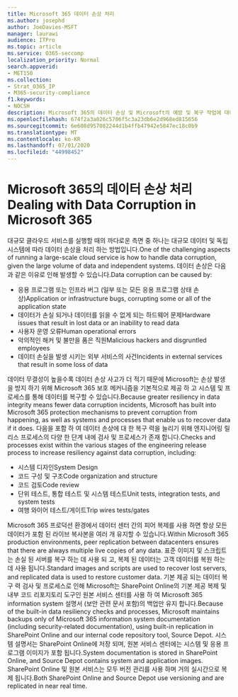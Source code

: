 ```yaml
---
title: Microsoft 365 데이터 손상 처리
ms.author: josephd
author: JoeDavies-MSFT
manager: laurawi
audience: ITPro
ms.topic: article
ms.service: O365-seccomp
localization_priority: Normal
search.appverid:
- MET150
ms.collection:
- Strat_O365_IP
- M365-security-compliance
f1.keywords:
- NOCSH
description: Microsoft 365의 데이터 손상 및 Microsoft의 예방 및 복구 작업에 대해 설명 합니다.
ms.openlocfilehash: 674f2a3a026c5706f5c3a23db6e2d968ed815656
ms.sourcegitcommit: 6e608d957082244d1b4ffb47942e5847ec18c0b9
ms.translationtype: MT
ms.contentlocale: ko-KR
ms.lasthandoff: 07/01/2020
ms.locfileid: "44998452"
---
```

# <a name="dealing-with-data-corruption-in-microsoft-365"></a><span data-ttu-id="3fc1c-103">Microsoft 365의 데이터 손상 처리</span><span class="sxs-lookup"><span data-stu-id="3fc1c-103">Dealing with Data Corruption in Microsoft 365</span></span>

<span data-ttu-id="3fc1c-104">대규모 클라우드 서비스를 실행할 때의 까다로운 측면 중 하나는 대규모 데이터 및 독립 시스템에 따라 데이터 손상을 처리 하는 방법입니다.</span><span class="sxs-lookup"><span data-stu-id="3fc1c-104">One of the challenging aspects of running a large-scale cloud service is how to handle data corruption, given the large volume of data and independent systems.</span></span> <span data-ttu-id="3fc1c-105">데이터 손상은 다음과 같은 이유로 인해 발생할 수 있습니다.</span><span class="sxs-lookup"><span data-stu-id="3fc1c-105">Data corruption can be caused by:</span></span>

- <span data-ttu-id="3fc1c-106">응용 프로그램 또는 인프라 버그 (일부 또는 모든 응용 프로그램 상태 손상)</span><span class="sxs-lookup"><span data-stu-id="3fc1c-106">Application or infrastructure bugs, corrupting some or all of the application state</span></span>
- <span data-ttu-id="3fc1c-107">데이터가 손실 되거나 데이터를 읽을 수 없게 되는 하드웨어 문제</span><span class="sxs-lookup"><span data-stu-id="3fc1c-107">Hardware issues that result in lost data or an inability to read data</span></span>
- <span data-ttu-id="3fc1c-108">사용자 운영 오류</span><span class="sxs-lookup"><span data-stu-id="3fc1c-108">Human operational errors</span></span>
- <span data-ttu-id="3fc1c-109">악의적인 해커 및 불만을 품은 직원</span><span class="sxs-lookup"><span data-stu-id="3fc1c-109">Malicious hackers and disgruntled employees</span></span>
- <span data-ttu-id="3fc1c-110">데이터 손실을 발생 시키는 외부 서비스의 사건</span><span class="sxs-lookup"><span data-stu-id="3fc1c-110">Incidents in external services that result in some loss of data</span></span>

<span data-ttu-id="3fc1c-111">데이터 무결성이 높을수록 데이터 손상 사고가 더 적기 때문에 Microsoft는 손상 발생을 방지 하기 위해 Microsoft 365 보호 메커니즘을 기본적으로 제공 하 고 시스템 및 프로세스를 통해 데이터를 복구할 수 있습니다.</span><span class="sxs-lookup"><span data-stu-id="3fc1c-111">Because greater resiliency in data integrity means fewer data corruption incidents, Microsoft has built into Microsoft 365 protection mechanisms to prevent corruption from happening, as well as systems and processes that enable us to recover data if it does.</span></span> <span data-ttu-id="3fc1c-112">다음을 포함 하 여 데이터 손상에 대 한 복구 력을 늘리기 위해 엔지니어링 릴리스 프로세스의 다양 한 단계 내에 검사 및 프로세스가 존재 합니다.</span><span class="sxs-lookup"><span data-stu-id="3fc1c-112">Checks and processes exist within the various stages of the engineering release process to increase resiliency against data corruption, including:</span></span>

- <span data-ttu-id="3fc1c-113">시스템 디자인</span><span class="sxs-lookup"><span data-stu-id="3fc1c-113">System Design</span></span>
- <span data-ttu-id="3fc1c-114">코드 구성 및 구조</span><span class="sxs-lookup"><span data-stu-id="3fc1c-114">Code organization and structure</span></span>
- <span data-ttu-id="3fc1c-115">코드 검토</span><span class="sxs-lookup"><span data-stu-id="3fc1c-115">Code review</span></span>
- <span data-ttu-id="3fc1c-116">단위 테스트, 통합 테스트 및 시스템 테스트</span><span class="sxs-lookup"><span data-stu-id="3fc1c-116">Unit tests, integration tests, and system tests</span></span>
- <span data-ttu-id="3fc1c-117">여행 와이어 테스트/게이트</span><span class="sxs-lookup"><span data-stu-id="3fc1c-117">Trip wires tests/gates</span></span>

<span data-ttu-id="3fc1c-118">Microsoft 365 프로덕션 환경에서 데이터 센터 간의 피어 복제를 사용 하면 항상 모든 데이터가 포함 된 라이브 복사본을 여러 개 유지할 수 있습니다.</span><span class="sxs-lookup"><span data-stu-id="3fc1c-118">Within Microsoft 365 production environments, peer replication between datacenters ensures that there are always multiple live copies of any data.</span></span> <span data-ttu-id="3fc1c-119">표준 이미지 및 스크립트는 손실 된 서버를 복구 하는 데 사용 되 고, 복제 된 데이터는 고객 데이터를 복원 하는 데 사용 됩니다.</span><span class="sxs-lookup"><span data-stu-id="3fc1c-119">Standard images and scripts are used to recover lost servers, and replicated data is used to restore customer data.</span></span> <span data-ttu-id="3fc1c-120">기본 제공 되는 데이터 복구 력 검사 및 프로세스로 인해 Microsoft는 SharePoint Online의 기본 제공 복제 및 내부 코드 리포지토리 도구인 원본 서비스 센터를 사용 하 여 Microsoft 365 information system 설명서 (보안 관련 문서 포함)의 백업만 유지 합니다.</span><span class="sxs-lookup"><span data-stu-id="3fc1c-120">Because of the built-in data resiliency checks and processes, Microsoft maintains backups only of Microsoft 365 information system documentation (including security-related documentation), using built-in replication in SharePoint Online and our internal code repository tool, Source Depot.</span></span> <span data-ttu-id="3fc1c-121">시스템 설명서는 SharePoint Online에 저장 되며, 원본 서비스 센터에는 시스템 및 응용 프로그램 이미지가 포함 됩니다.</span><span class="sxs-lookup"><span data-stu-id="3fc1c-121">System documentation is stored in SharePoint Online, and Source Depot contains system and application images.</span></span> <span data-ttu-id="3fc1c-122">SharePoint Online 및 원본 서비스는 모두 버전 관리를 사용 하며 거의 실시간으로 복제 됩니다.</span><span class="sxs-lookup"><span data-stu-id="3fc1c-122">Both SharePoint Online and Source Depot use versioning and are replicated in near real time.</span></span>
